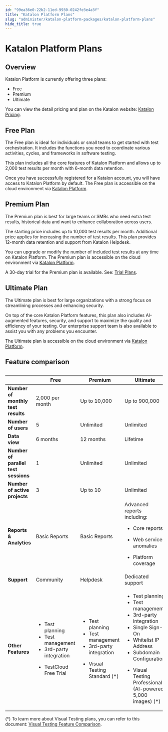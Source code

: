 ```yaml
---
id: "99ea36e0-22b2-11ed-9930-0242fe3e4a3f"
title: "Katalon Platform Plans"
slug: "administer/katalon-platform-packages/katalon-platform-plans"
hide_title: true
---
```


# <a id="id_testops-pricing-model" class="anchor_top_offset"/><a id="ariaid-title1" class="anchor_top_offset"/><span xmlns="http://www.w3.org/1999/xhtml" className="ph">Katalon Platform</span>  Plans


## Overview

<div xmlns="http://www.w3.org/1999/xhtml" className="p"><span className="ph">Katalon Platform</span> is currently offering three plans:<ul className="ul"><li className="li"><span className="ph">Free</span></li><li className="li"><span className="ph">Premium</span></li><li className="li"><span className="ph">Ultimate</span></li></ul>You can view the detail pricing and plan on the Katalon website: <a className="xref j-external-link" href="https://katalon.com/pricing/" target="_blank">Katalon Pricing</a>.</div>

## <span xmlns="http://www.w3.org/1999/xhtml" className="ph">Free</span>  Plan

<p xmlns="http://www.w3.org/1999/xhtml" className="p">The <span className="ph">Free</span> plan is ideal for individuals or small teams to get started with test orchestration. It includes the functions you need to coordinate various activities, cycles, and frameworks in software testing.</p> 
<p xmlns="http://www.w3.org/1999/xhtml" className="p">This plan includes all the core features of <span className="ph">Katalon Platform</span> and allows up to 2,000 test results per month with 6-month data retention.</p> 
<p xmlns="http://www.w3.org/1999/xhtml" className="p">Once you have successfully registered for a Katalon account, you will have access to <span className="ph">Katalon Platform</span> by default. The <span className="ph">Free</span> plan is accessible on the cloud environment via <a className="xref j-external-link" href="https://testops.katalon.io/" target="_blank">Katalon Platform</a>.</p> 

## <span xmlns="http://www.w3.org/1999/xhtml" className="ph">Premium</span>  Plan

<p xmlns="http://www.w3.org/1999/xhtml" className="p">The <span className="ph">Premium</span> plan is best for large teams or SMBs who need extra test results, historical data and want to enhance collaboration across users.</p> 
<p xmlns="http://www.w3.org/1999/xhtml" className="p">The starting price includes up to 10,000 test results per month. Additional price applies for increasing the number of test results. This plan provides 12-month data retention and support from Katalon Helpdesk.</p> 
<p xmlns="http://www.w3.org/1999/xhtml" className="p">You can upgrade or modify the number of included test results at any time on <span className="ph">Katalon Platform</span>. The <span className="ph">Premium</span> plan is accessible on the cloud environment via <a className="xref j-external-link" href="https://testops.katalon.io/" target="_blank">Katalon Platform</a>.</p> 
<p xmlns="http://www.w3.org/1999/xhtml" className="p">A 30-day trial for the <span className="ph">Premium</span> plan is available. See: <a className="xref" href="/docs/administer/katalon-platform-packages/katalon-platform-trial-plans">Trial Plans</a>.</p> 

## <span xmlns="http://www.w3.org/1999/xhtml" className="ph">Ultimate</span>  Plan

<p xmlns="http://www.w3.org/1999/xhtml" className="p"> The <span className="ph">Ultimate</span> plan is best for large organizations with a strong focus on streamlining processes and enhancing security.</p> 
<p xmlns="http://www.w3.org/1999/xhtml" className="p">On top of the core <span className="ph">Katalon Platform</span> features, this plan also includes AI-augmented features, security, and support to maximize the quality and efficiency of your testing. Our enterprise support team is also available to assist you with any problems you encounter.</p> 
<p xmlns="http://www.w3.org/1999/xhtml" className="p">The <span className="ph">Ultimate</span> plan is accessible on the cloud environment via <a className="xref j-external-link" href="https://testops.katalon.io/" target="_blank">Katalon Platform</a>.</p> 

## Feature comparison

<div xmlns="http://www.w3.org/1999/xhtml" className="p"><table className="table anchor_top_offset" id="id_testops-pricing-model__a8e72c1a-2452-40c7-9f74-c495e09ff26d"><caption /><colgroup><col /><col /><col /><col /></colgroup><thead className="thead"><tr className><th className="entry anchor_top_offset" id="id_testops-pricing-model__a8e72c1a-2452-40c7-9f74-c495e09ff26d__entry__1" /><th className="entry anchor_top_offset" id="id_testops-pricing-model__a8e72c1a-2452-40c7-9f74-c495e09ff26d__entry__2"><span className="ph">Free</span></th><th className="entry anchor_top_offset" id="id_testops-pricing-model__a8e72c1a-2452-40c7-9f74-c495e09ff26d__entry__3"><span className="ph">Premium</span></th><th className="entry anchor_top_offset" id="id_testops-pricing-model__a8e72c1a-2452-40c7-9f74-c495e09ff26d__entry__4"><span className="ph">Ultimate</span></th></tr></thead><tbody className="tbody"><tr className><td className="entry" headers="id_testops-pricing-model__a8e72c1a-2452-40c7-9f74-c495e09ff26d__entry__1 id_testops-pricing-model__a8e72c1a-2452-40c7-9f74-c495e09ff26d__entry__2 id_testops-pricing-model__a8e72c1a-2452-40c7-9f74-c495e09ff26d__entry__3 id_testops-pricing-model__a8e72c1a-2452-40c7-9f74-c495e09ff26d__entry__4 "><strong className="ph b">Number of monthly test results</strong></td><td className="entry" headers="id_testops-pricing-model__a8e72c1a-2452-40c7-9f74-c495e09ff26d__entry__1 id_testops-pricing-model__a8e72c1a-2452-40c7-9f74-c495e09ff26d__entry__2 id_testops-pricing-model__a8e72c1a-2452-40c7-9f74-c495e09ff26d__entry__3 id_testops-pricing-model__a8e72c1a-2452-40c7-9f74-c495e09ff26d__entry__4 ">2,000 per month</td><td className="entry" headers="id_testops-pricing-model__a8e72c1a-2452-40c7-9f74-c495e09ff26d__entry__1 id_testops-pricing-model__a8e72c1a-2452-40c7-9f74-c495e09ff26d__entry__2 id_testops-pricing-model__a8e72c1a-2452-40c7-9f74-c495e09ff26d__entry__3 id_testops-pricing-model__a8e72c1a-2452-40c7-9f74-c495e09ff26d__entry__4 ">Up to 10,000</td><td className="entry" headers="id_testops-pricing-model__a8e72c1a-2452-40c7-9f74-c495e09ff26d__entry__1 id_testops-pricing-model__a8e72c1a-2452-40c7-9f74-c495e09ff26d__entry__2 id_testops-pricing-model__a8e72c1a-2452-40c7-9f74-c495e09ff26d__entry__3 id_testops-pricing-model__a8e72c1a-2452-40c7-9f74-c495e09ff26d__entry__4 ">Up to 900,000</td></tr><tr className><td className="entry" headers="id_testops-pricing-model__a8e72c1a-2452-40c7-9f74-c495e09ff26d__entry__1 id_testops-pricing-model__a8e72c1a-2452-40c7-9f74-c495e09ff26d__entry__2 id_testops-pricing-model__a8e72c1a-2452-40c7-9f74-c495e09ff26d__entry__3 id_testops-pricing-model__a8e72c1a-2452-40c7-9f74-c495e09ff26d__entry__4 "><strong className="ph b">Number of users</strong></td><td className="entry" headers="id_testops-pricing-model__a8e72c1a-2452-40c7-9f74-c495e09ff26d__entry__1 id_testops-pricing-model__a8e72c1a-2452-40c7-9f74-c495e09ff26d__entry__2 id_testops-pricing-model__a8e72c1a-2452-40c7-9f74-c495e09ff26d__entry__3 id_testops-pricing-model__a8e72c1a-2452-40c7-9f74-c495e09ff26d__entry__4 ">5</td><td className="entry" headers="id_testops-pricing-model__a8e72c1a-2452-40c7-9f74-c495e09ff26d__entry__1 id_testops-pricing-model__a8e72c1a-2452-40c7-9f74-c495e09ff26d__entry__2 id_testops-pricing-model__a8e72c1a-2452-40c7-9f74-c495e09ff26d__entry__3 id_testops-pricing-model__a8e72c1a-2452-40c7-9f74-c495e09ff26d__entry__4 ">Unlimited</td><td className="entry" headers="id_testops-pricing-model__a8e72c1a-2452-40c7-9f74-c495e09ff26d__entry__1 id_testops-pricing-model__a8e72c1a-2452-40c7-9f74-c495e09ff26d__entry__2 id_testops-pricing-model__a8e72c1a-2452-40c7-9f74-c495e09ff26d__entry__3 id_testops-pricing-model__a8e72c1a-2452-40c7-9f74-c495e09ff26d__entry__4 ">Unlimited</td></tr><tr className><td className="entry" headers="id_testops-pricing-model__a8e72c1a-2452-40c7-9f74-c495e09ff26d__entry__1 id_testops-pricing-model__a8e72c1a-2452-40c7-9f74-c495e09ff26d__entry__2 id_testops-pricing-model__a8e72c1a-2452-40c7-9f74-c495e09ff26d__entry__3 id_testops-pricing-model__a8e72c1a-2452-40c7-9f74-c495e09ff26d__entry__4 "><strong className="ph b">Data view</strong></td><td className="entry" headers="id_testops-pricing-model__a8e72c1a-2452-40c7-9f74-c495e09ff26d__entry__1 id_testops-pricing-model__a8e72c1a-2452-40c7-9f74-c495e09ff26d__entry__2 id_testops-pricing-model__a8e72c1a-2452-40c7-9f74-c495e09ff26d__entry__3 id_testops-pricing-model__a8e72c1a-2452-40c7-9f74-c495e09ff26d__entry__4 ">6 months</td><td className="entry" headers="id_testops-pricing-model__a8e72c1a-2452-40c7-9f74-c495e09ff26d__entry__1 id_testops-pricing-model__a8e72c1a-2452-40c7-9f74-c495e09ff26d__entry__2 id_testops-pricing-model__a8e72c1a-2452-40c7-9f74-c495e09ff26d__entry__3 id_testops-pricing-model__a8e72c1a-2452-40c7-9f74-c495e09ff26d__entry__4 ">12 months</td><td className="entry" headers="id_testops-pricing-model__a8e72c1a-2452-40c7-9f74-c495e09ff26d__entry__1 id_testops-pricing-model__a8e72c1a-2452-40c7-9f74-c495e09ff26d__entry__2 id_testops-pricing-model__a8e72c1a-2452-40c7-9f74-c495e09ff26d__entry__3 id_testops-pricing-model__a8e72c1a-2452-40c7-9f74-c495e09ff26d__entry__4 ">Lifetime</td></tr><tr className><td className="entry" headers="id_testops-pricing-model__a8e72c1a-2452-40c7-9f74-c495e09ff26d__entry__1 id_testops-pricing-model__a8e72c1a-2452-40c7-9f74-c495e09ff26d__entry__2 id_testops-pricing-model__a8e72c1a-2452-40c7-9f74-c495e09ff26d__entry__3 id_testops-pricing-model__a8e72c1a-2452-40c7-9f74-c495e09ff26d__entry__4 "><strong className="ph b">Number of parallel test sessions</strong></td><td className="entry" headers="id_testops-pricing-model__a8e72c1a-2452-40c7-9f74-c495e09ff26d__entry__1 id_testops-pricing-model__a8e72c1a-2452-40c7-9f74-c495e09ff26d__entry__2 id_testops-pricing-model__a8e72c1a-2452-40c7-9f74-c495e09ff26d__entry__3 id_testops-pricing-model__a8e72c1a-2452-40c7-9f74-c495e09ff26d__entry__4 ">1</td><td className="entry" headers="id_testops-pricing-model__a8e72c1a-2452-40c7-9f74-c495e09ff26d__entry__1 id_testops-pricing-model__a8e72c1a-2452-40c7-9f74-c495e09ff26d__entry__2 id_testops-pricing-model__a8e72c1a-2452-40c7-9f74-c495e09ff26d__entry__3 id_testops-pricing-model__a8e72c1a-2452-40c7-9f74-c495e09ff26d__entry__4 ">Unlimited</td><td className="entry" headers="id_testops-pricing-model__a8e72c1a-2452-40c7-9f74-c495e09ff26d__entry__1 id_testops-pricing-model__a8e72c1a-2452-40c7-9f74-c495e09ff26d__entry__2 id_testops-pricing-model__a8e72c1a-2452-40c7-9f74-c495e09ff26d__entry__3 id_testops-pricing-model__a8e72c1a-2452-40c7-9f74-c495e09ff26d__entry__4 ">Unlimited</td></tr><tr className><td className="entry" headers="id_testops-pricing-model__a8e72c1a-2452-40c7-9f74-c495e09ff26d__entry__1 id_testops-pricing-model__a8e72c1a-2452-40c7-9f74-c495e09ff26d__entry__2 id_testops-pricing-model__a8e72c1a-2452-40c7-9f74-c495e09ff26d__entry__3 id_testops-pricing-model__a8e72c1a-2452-40c7-9f74-c495e09ff26d__entry__4 "><strong className="ph b">Number of active projects</strong></td><td className="entry" headers="id_testops-pricing-model__a8e72c1a-2452-40c7-9f74-c495e09ff26d__entry__1 id_testops-pricing-model__a8e72c1a-2452-40c7-9f74-c495e09ff26d__entry__2 id_testops-pricing-model__a8e72c1a-2452-40c7-9f74-c495e09ff26d__entry__3 id_testops-pricing-model__a8e72c1a-2452-40c7-9f74-c495e09ff26d__entry__4 ">3</td><td className="entry" headers="id_testops-pricing-model__a8e72c1a-2452-40c7-9f74-c495e09ff26d__entry__1 id_testops-pricing-model__a8e72c1a-2452-40c7-9f74-c495e09ff26d__entry__2 id_testops-pricing-model__a8e72c1a-2452-40c7-9f74-c495e09ff26d__entry__3 id_testops-pricing-model__a8e72c1a-2452-40c7-9f74-c495e09ff26d__entry__4 ">Up to 10</td><td className="entry" headers="id_testops-pricing-model__a8e72c1a-2452-40c7-9f74-c495e09ff26d__entry__1 id_testops-pricing-model__a8e72c1a-2452-40c7-9f74-c495e09ff26d__entry__2 id_testops-pricing-model__a8e72c1a-2452-40c7-9f74-c495e09ff26d__entry__3 id_testops-pricing-model__a8e72c1a-2452-40c7-9f74-c495e09ff26d__entry__4 ">Unlimited</td></tr><tr className><td className="entry" headers="id_testops-pricing-model__a8e72c1a-2452-40c7-9f74-c495e09ff26d__entry__1 id_testops-pricing-model__a8e72c1a-2452-40c7-9f74-c495e09ff26d__entry__2 id_testops-pricing-model__a8e72c1a-2452-40c7-9f74-c495e09ff26d__entry__3 id_testops-pricing-model__a8e72c1a-2452-40c7-9f74-c495e09ff26d__entry__4 "><strong className="ph b">Reports &amp; Analytics</strong></td><td className="entry" headers="id_testops-pricing-model__a8e72c1a-2452-40c7-9f74-c495e09ff26d__entry__1 id_testops-pricing-model__a8e72c1a-2452-40c7-9f74-c495e09ff26d__entry__2 id_testops-pricing-model__a8e72c1a-2452-40c7-9f74-c495e09ff26d__entry__3 id_testops-pricing-model__a8e72c1a-2452-40c7-9f74-c495e09ff26d__entry__4 ">Basic Reports</td><td className="entry" headers="id_testops-pricing-model__a8e72c1a-2452-40c7-9f74-c495e09ff26d__entry__1 id_testops-pricing-model__a8e72c1a-2452-40c7-9f74-c495e09ff26d__entry__2 id_testops-pricing-model__a8e72c1a-2452-40c7-9f74-c495e09ff26d__entry__3 id_testops-pricing-model__a8e72c1a-2452-40c7-9f74-c495e09ff26d__entry__4 ">Basic Reports</td><td className="entry" headers="id_testops-pricing-model__a8e72c1a-2452-40c7-9f74-c495e09ff26d__entry__1 id_testops-pricing-model__a8e72c1a-2452-40c7-9f74-c495e09ff26d__entry__2 id_testops-pricing-model__a8e72c1a-2452-40c7-9f74-c495e09ff26d__entry__3 id_testops-pricing-model__a8e72c1a-2452-40c7-9f74-c495e09ff26d__entry__4 ">Advanced reports including: <ul className="ul"><li className="li"><p className="p">Core reports</p></li><li className="li"><p className="p">Web services anomalies</p></li><li className="li"><p className="p">Platform coverage</p></li></ul></td></tr><tr className><td className="entry" headers="id_testops-pricing-model__a8e72c1a-2452-40c7-9f74-c495e09ff26d__entry__1 id_testops-pricing-model__a8e72c1a-2452-40c7-9f74-c495e09ff26d__entry__2 id_testops-pricing-model__a8e72c1a-2452-40c7-9f74-c495e09ff26d__entry__3 id_testops-pricing-model__a8e72c1a-2452-40c7-9f74-c495e09ff26d__entry__4 "><strong className="ph b">Support</strong></td><td className="entry" headers="id_testops-pricing-model__a8e72c1a-2452-40c7-9f74-c495e09ff26d__entry__1 id_testops-pricing-model__a8e72c1a-2452-40c7-9f74-c495e09ff26d__entry__2 id_testops-pricing-model__a8e72c1a-2452-40c7-9f74-c495e09ff26d__entry__3 id_testops-pricing-model__a8e72c1a-2452-40c7-9f74-c495e09ff26d__entry__4 ">Community</td><td className="entry" headers="id_testops-pricing-model__a8e72c1a-2452-40c7-9f74-c495e09ff26d__entry__1 id_testops-pricing-model__a8e72c1a-2452-40c7-9f74-c495e09ff26d__entry__2 id_testops-pricing-model__a8e72c1a-2452-40c7-9f74-c495e09ff26d__entry__3 id_testops-pricing-model__a8e72c1a-2452-40c7-9f74-c495e09ff26d__entry__4 ">Helpdesk</td><td className="entry" headers="id_testops-pricing-model__a8e72c1a-2452-40c7-9f74-c495e09ff26d__entry__1 id_testops-pricing-model__a8e72c1a-2452-40c7-9f74-c495e09ff26d__entry__2 id_testops-pricing-model__a8e72c1a-2452-40c7-9f74-c495e09ff26d__entry__3 id_testops-pricing-model__a8e72c1a-2452-40c7-9f74-c495e09ff26d__entry__4 ">Dedicated support</td></tr><tr className><td className="entry" headers="id_testops-pricing-model__a8e72c1a-2452-40c7-9f74-c495e09ff26d__entry__1 id_testops-pricing-model__a8e72c1a-2452-40c7-9f74-c495e09ff26d__entry__2 id_testops-pricing-model__a8e72c1a-2452-40c7-9f74-c495e09ff26d__entry__3 id_testops-pricing-model__a8e72c1a-2452-40c7-9f74-c495e09ff26d__entry__4 "><strong className="ph b">Other Features</strong></td><td className="entry" headers="id_testops-pricing-model__a8e72c1a-2452-40c7-9f74-c495e09ff26d__entry__1 id_testops-pricing-model__a8e72c1a-2452-40c7-9f74-c495e09ff26d__entry__2 id_testops-pricing-model__a8e72c1a-2452-40c7-9f74-c495e09ff26d__entry__3 id_testops-pricing-model__a8e72c1a-2452-40c7-9f74-c495e09ff26d__entry__4 "><ul className="ul"><li className="li">Test planning</li><li className="li">Test management</li><li className="li">3rd-party integration</li><li className="li"><p className="p">TestCloud Free Trial</p></li></ul></td><td className="entry" headers="id_testops-pricing-model__a8e72c1a-2452-40c7-9f74-c495e09ff26d__entry__1 id_testops-pricing-model__a8e72c1a-2452-40c7-9f74-c495e09ff26d__entry__2 id_testops-pricing-model__a8e72c1a-2452-40c7-9f74-c495e09ff26d__entry__3 id_testops-pricing-model__a8e72c1a-2452-40c7-9f74-c495e09ff26d__entry__4 "><ul className="ul"><li className="li">Test planning</li><li className="li">Test management</li><li className="li">3rd-party integration</li><li className="li"><p className="p">Visual Testing Standard (*)</p></li></ul></td><td className="entry" headers="id_testops-pricing-model__a8e72c1a-2452-40c7-9f74-c495e09ff26d__entry__1 id_testops-pricing-model__a8e72c1a-2452-40c7-9f74-c495e09ff26d__entry__2 id_testops-pricing-model__a8e72c1a-2452-40c7-9f74-c495e09ff26d__entry__3 id_testops-pricing-model__a8e72c1a-2452-40c7-9f74-c495e09ff26d__entry__4 "><ul className="ul"><li className="li">Test planning</li><li className="li">Test management</li><li className="li">3rd-party integration</li><li className="li">Single Sign-On</li><li className="li">Whitelist IP Address</li><li className="li">Subdomain Configuration</li><li className="li"><p className="p">Visual Testing Professional (AI-powered, 5,000 images) (*)</p></li></ul></td></tr></tbody></table></div>
<p xmlns="http://www.w3.org/1999/xhtml" className="p">(*) To learn more about Visual Testing plans, you can refer to this document: <a className="xref" href="/docs/administer/katalon-platform-packages/visual-testing-feature-comparison">Visual Testing Feature Comparison</a>.</p> 
